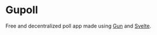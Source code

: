 # Gupoll
Free and decentralized poll app made using [Gun](https://gun.eco) and [Svelte](https://svelte.dev).